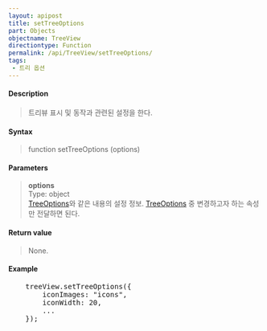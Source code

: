 ```yaml
---
layout: apipost
title: setTreeOptions
part: Objects
objectname: TreeView
directiontype: Function
permalink: /api/TreeView/setTreeOptions/
tags:
 - 트리 옵션
---
```



#### Description

> 트리뷰 표시 및 동작과 관련된 설정을 한다.

#### Syntax

> function setTreeOptions (options)

#### Parameters

> **options**  
> Type: object  
> [TreeOptions](/api/types/TreeOptions)와 같은 내용의 설정 정보. [TreeOptions](/api/types/TreeOptions) 중 변경하고자 하는 속성만 전달하면 된다.  

#### Return value

> None.

#### Example

<pre class="prettyprint">
    treeView.setTreeOptions({
        iconImages: "icons",
        iconWidth: 20,
        ...
    });
</pre>

